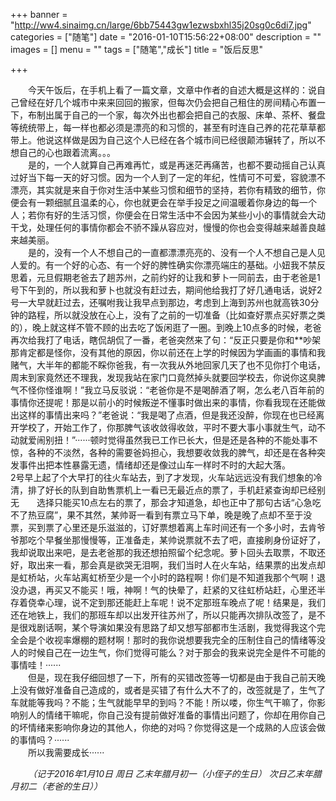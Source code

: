 +++
banner = "http://ww4.sinaimg.cn/large/6bb75443gw1ezwsbxhl35j20sg0c6di7.jpg"
categories = ["随笔"]
date = "2016-01-10T15:56:22+08:00"
description = ""
images = []
menu = ""
tags = ["随笔","成长"]
title = "饭后反思"

+++

<!--more-->
&emsp;&emsp;今天午饭后，在手机上看了一篇文章，文章中作者的自述大概是这样的：说自己曾经在好几个城市中来来回回的搬家，但每次仍会把自己租住的房间精心布置一下，布制出属于自己的一个家，每次外出也都会把自己的衣服、床单、茶杯、餐盘等统统带上，每一样也都必须是漂亮的和习惯的，甚至有时连自己养的花花草草都带上。他说这样做是因为自己这个人已经在各个城市间已经很颠沛辗转了，所以不想自己的心也跟着流离。。。    
&emsp;&emsp;是的，一个人就算自己再难再忙，或是再迷茫再痛苦，也都不要动摇自己认真过好当下每一天的好习惯。因为一个人到了一定的年纪，性情可不可爱，容貌漂不漂亮，其实就是来自于你对生活中某些习惯和细节的坚持，若你有精致的细节，你便会有一颗细腻且温柔的心，你也就更会在举手投足之间温暖着你身边的每一个人；若你有好的生活习惯，你便会在日常生活中不会因为某些小小的事情就会大动干戈，处理任何的事情你都会不骄不躁从容应对，慢慢的你也会变得越来越善良越来越美丽。    
&emsp;&emsp;是的，没有一个人不想自己的一直都漂漂亮亮的、没有一个人不想自己是人见人爱的。有一个好的心态、有一个好的脾性确实你漂亮端庄的基础。小妞我不禁反思着，元旦假期老爸去了趟苏州，之前约好的让我和萝卜一同前去，由于老爸是1号下午到的，所以我和萝卜也就没有赶过去，期间他给我打了好几通电话，说好2号一大早就赶过去，还嘱咐我让我早点到那边，考虑到上海到苏州也就高铁30分钟的路程，所以就没放在心上，没有了之前的一切准备（比如查好票点买好票之类的），晚上就这样不管不顾的出去吃了饭闲逛了一圈。到晚上10点多的时候，老爸再次给我打了电话，瞎侃胡侃了一番，老爸突然来了句：“反正只要是你和**吵架那肯定都是怪你，没有其他的原因，你以前还在上学的时候因为学画画的事情和我赌气，大半年的都能不睬你爸我，有一次我从外地回家几天了也不见你打个电话，周末到家竟然还不理我，发现我站在家门口竟然掉头就要回学校去，你说你这臭脾气不怪你怪谁啊！”我立马反驳说：“老爸你是不是喝醉酒了啊，怎么老八百年前的事情你还提呢！那是以前小的时候叛逆不懂事时做出来的事情，你看我现在还能做出这样的事情出来吗？”老爸说：“我是喝了点酒，但是我还没醉，你现在也已经离开学校了，开始工作了，你那脾气该收敛得收敛，平时不要大事小事就生气，动不动就爱闹别扭！”······顿时觉得虽然我已工作已长大，但是还是各种的不能处事不惊，各种的不淡然，各种的需要爸妈担心，我想要收敛我的脾气，却还是在各种突发事件出把本性暴露无遗，情绪却还是像过山车一样时不时的大起大落。    
2号早上起了个大早打的往火车站去，到了才发现，火车站远远没有我们想象的冷清，排了好长的队到自助售票机上一看已无最近点的票了，手机赶紧查询却已经别无&emsp;&emsp;选择只能买10点左右的票了，那会才知道急，却也正中了那句古话“心急吃不了热豆腐”，果不其然，某帅哥一看到有票立马下单，晚是晚了点却不至于没票，买到票了心里还是乐滋滋的，订好票想着离上车时间还有一个多小时，去肯爷爷那吃个早餐坐那慢慢等，正准备走，某帅说票就不去了吧，直接刷身份证好了，我却说取出来吧，是去老爸那的我还想拍照留个纪念呢。萝卜回头去取票，不取还好，取出来一看，那会真是欲哭无泪啊，我们当时人在火车站，结果票的出发点却是虹桥站，火车站离虹桥至少是一个小时的路程啊！你们是不知道我那个气啊！退没办退，再买又不能买！哦，神啊！气的快晕了，赶紧的又往虹桥站赶，心里还半存着侥幸心理，说不定到那还能赶上车呢！说不定那班车晚点了呢！结果是，我们还在地铁上，我们的那班车却以出发开往苏州了，所以只能再次排队改签了，是不是很戏剧话啊，某个导演如果没有思路了却又想写部都市生活剧，我觉得我这个完全会是个收视率爆棚的题材啊！那时的我你说想要我完全的压制住自己的情绪等没人的时候自己在一边生气，你们觉得可能么？对于那会的我来说完全是件不可能的事情哇！······    
&emsp;&emsp;但是，现在我仔细回想了一下，所有的买错改签等一切都是由于我自己前天晚上没有做好准备自己造成的，或者是买错了有什么大不了的，改签就是了，生气了车就能等我吗？不能；生气就能早早的到吗？不能！所以喽，你生气干嘛了，你影响别人的情绪干嘛呢，你自己没有提前做好准备的事情出问题了，你却在用你自己的坏情绪来影响你身边的其他人，你绝的对吗？你觉得这是一个成熟的人应该会做的事情吗？······    
&emsp;&emsp;所以我需要成长······    

*&emsp;&emsp;（记于2016年1月10日 周日 乙末年腊月初一（小侄子的生日） 次日乙末年腊月初二（老爸的生日））*
